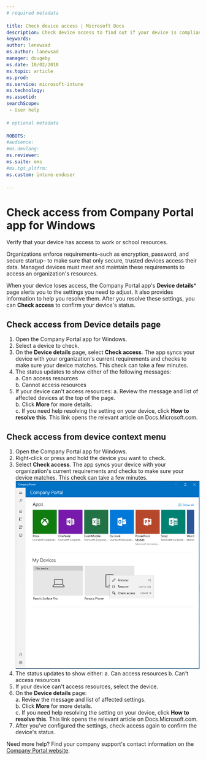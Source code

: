 ```yaml
---
# required metadata

title: Check device access | Microsoft Docs
description: Check device access to find out if your device is compliant and able to access work or school resources.
keywords:
author: lenewsad
ms.author: lanewsad
manager: dougeby
ms.date: 10/02/2018
ms.topic: article
ms.prod:
ms.service: microsoft-intune
ms.technology:
ms.assetid: 
searchScope:
 - User help

# optional metadata

ROBOTS:  
#audience:
#ms.devlang:
ms.reviewer: 
ms.suite: ems
#ms.tgt_pltfrm:
ms.custom: intune-enduser

---
```


# Check access from Company Portal app for Windows

Verify that your device has access to work or school resources. 

Organizations enforce requirements&ndash;such as encryption, password, and secure startup&ndash; to make sure that only secure, trusted devices access their data. Managed devices must meet and maintain these requirements to access an organization's resources.

When your device loses access, the Company Portal app's **Device details*** page alerts you to the settings you need to adjust. It also provides information to help you resolve them. After you resolve these settings, you can **Check access** to confirm your device's status.

## Check access from Device details page  
1. Open the Company Portal app for Windows.
2. Select a device to check.
3. On the **Device details** page, select **Check access**. The app syncs your device with your organization's current requirements and checks to make sure your device matches. This check can take a few minutes.
4. The status updates to show either of the following messages:  
    a. Can access <organization> resources  
    b. Cannot access <organization> resources  
5. If your device can't access resources:
    a. Review the message and list of affected devices at the top of the page.  
    b. Click **More** for more details.  
    c. If you need help resolving the setting on your device, click **How to resolve this**. This link opens the relevant article on Docs.Microsoft.com.  

## Check access from device context menu
1. Open the Company Portal app for Windows.
2. Right-click or press and hold the device you want to check.
3. Select **Check access**. The app syncs your device with your organization's current requirements and checks to make sure your device matches. This check can take a few minutes.  
![Example screenshot of the Company Portal app for Windows, Home page. Device context menu is visible in the **My Devices** section of the page and shows "Rename", "Remove", and "Check access" actions.](./media/1809_DeviceContextMenu_Windows_CP.png)   
4. The status updates to show either:
    a. Can access <organization> resources
    b. Can't access <organization> resources
6. If your device can't access resources, select the device.
7. On the **Device details** page:  
    a. Review the message and list of affected settings.  
    b. Click **More** for more details.  
    c. If you need help resolving the setting on your device, click **How to resolve this**. This link opens the relevant article on Docs.Microsoft.com.   
8. After you've configured the settings, check access again to confirm the device's status.  

Need more help? Find your company support's contact information on the [Company Portal website](https://go.microsoft.com/fwlink/?linkid=2010980).

